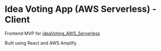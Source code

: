 # Idea Voting App (AWS Serverless) - Client

Frontend MVP for [ideaVoting_AWS_Serverless](https://github.com/joan-gerard/ideaVoting_AWS_Serverless)

Built using React and AWS Amplify.